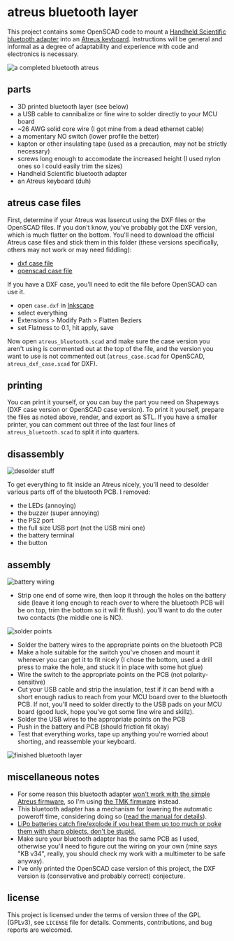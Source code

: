 atreus bluetooth layer
======================
This project contains some OpenSCAD code to mount a [Handheld Scientific bluetooth adapter](http://handheldsci.com/kb) into an [Atreus keyboard](https://github.com/technomancy/atreus).  Instructions will be general and informal as a degree of adaptability and experience with code and electronics is necessary.

![a completed bluetooth atreus](http://i.imgur.com/ouRLRsS.jpg)

parts
-----
* 3D printed bluetooth layer (see below)
* a USB cable to cannibalize or fine wire to solder directly to your MCU board
* ~26 AWG solid core wire (I got mine from a dead ethernet cable)
* a momentary NO switch (lower profile the better)
* kapton or other insulating tape (used as a precaution, may not be strictly necessary)
* screws long enough to accomodate the increased height (I used nylon ones so I could easily trim the sizes)
* Handheld Scientific bluetooth adapter
* an Atreus keyboard (duh)

atreus case files
-----------------
First, determine if your Atreus was lasercut using the DXF files or the OpenSCAD files.  If you don't know, you've probably got the DXF version, which is much flatter on the bottom.  You'll need to download the official Atreus case files and stick them in this folder (these versions specifically, others may not work or may need fiddling):

* [dxf case file](https://raw.githubusercontent.com/technomancy/atreus/8265b8b4ec5009b76b64a85f10cbe4a14c40515d/case/dxf/case.dxf)
* [openscad case file](https://raw.githubusercontent.com/technomancy/atreus/8265b8b4ec5009b76b64a85f10cbe4a14c40515d/case/openscad/atreus_case.scad)

If you have a DXF case, you'll need to edit the file before OpenSCAD can use it.

* open `case.dxf` in [Inkscape](https://inkscape.org/)
* select everything
* Extensions > Modify Path > Flatten Beziers
* set Flatness to 0.1, hit apply, save

Now open `atreus_bluetooth.scad` and make sure the case version you aren't using is commented out at the top of the file, and the version you want to use is not commented out (`atreus_case.scad` for OpenSCAD, `atreus_dxf_case.scad` for DXF).

printing
--------
You can print it yourself, or you can buy the part you need on Shapeways (DXF case version or OpenSCAD case version).  To print it yourself, prepare the files as noted above, render, and export as STL.  If you have a smaller printer, you can comment out three of the last four lines of `atreus_bluetooth.scad` to split it into quarters.

disassembly
-----------

![desolder stuff](http://i.imgur.com/4dY4Uno.jpg)

To get everything to fit inside an Atreus nicely, you'll need to desolder various parts off of the bluetooth PCB.  I removed:

* the LEDs (annoying)
* the buzzer (super annoying)
* the PS2 port
* the full size USB port (not the USB mini one)
* the battery terminal
* the button

assembly
--------

![battery wiring](http://i.imgur.com/Sn5VZkC.jpg)

* Strip one end of some wire, then loop it through the holes on the battery side (leave it long enough to reach over to where the bluetooth PCB will be on top, trim the bottom so it will fit flush).  you'll want to do the outer two contacts (the middle one is NC).

![solder points](http://i.imgur.com/CJ3scSH.jpg)

* Solder the battery wires to the appropriate points on the bluetooth PCB
* Make a hole suitable for the switch you've chosen and mount it wherever you can get it to fit nicely (I chose the bottom, used a drill press to make the hole, and stuck it in place with some hot glue)
* Wire the switch to the appropriate points on the PCB (not polarity-sensitive)
* Cut your USB cable and strip the insulation, test if it can bend with a short enough radius to reach from your MCU board over to the bluetooth PCB.  If not, you'll need to solder directly to the USB pads on your MCU board (good luck, hope you've got some fine wire and skillz).
* Solder the USB wires to the appropriate points on the PCB
* Push in the battery and PCB (should friction fit okay)
* Test that everything works, tape up anything you're worried about shorting, and reassemble your keyboard.

![finished bluetooth layer](http://i.imgur.com/qP7fzlL.jpg)

miscellaneous notes
-------------------
* For some reason this bluetooth adapter [won't work with the simple Atreus firmware](https://github.com/technomancy/atreus-firmware/issues/33), so I'm using [the TMK firmware](https://github.com/technomancy/tmk_keyboard/tree/atreus) instead.
* This bluetooth adapter has a mechanism for lowering the automatic poweroff time, considering doing so ([read the manual for details](http://handheldsci.com/wp/wp-content/uploads/User_Manual_v2.0.pdf)).
* [LiPo batteries catch fire/explode if you heat them up too much or poke them with sharp objects, don't be stupid.](https://www.youtube.com/watch?v=7-xPHopebiE)
* Make sure your bluetooth adapter has the same PCB as I used, otherwise you'll need to figure out the wiring on your own (mine says "KB v34", really, you should check my work with a multimeter to be safe anyway).
* I've only printed the OpenSCAD case version of this project, the DXF version is (conservative and probably correct) conjecture.

license
-------
This project is licensed under the terms of version three of the GPL (GPLv3), see `LICENSE` file for details.  Comments, contributions, and bug reports are welcomed.